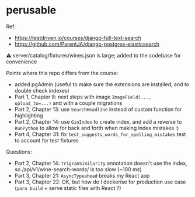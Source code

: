 # perusable

Ref:

- https://testdriven.io/courses/django-full-text-search
- https://github.com/ParentJA/django-postgres-elasticsearch

⚠️ server/catalog/fixtures/wines.json is large; added to the codebase for convenience

Points where this repo differs from the course:

- added pgAdmin (useful to make sure the extensions are installed, and to double check indexes)
- Part 1, Chapter 8: next steps with image `ImageField(..., upload_to=...)` and with a couple migrations
- Part 2, Chapter 13: use `SearchHeadline` instead of custom function for highlighting
- Part 2, Chapter 14: use `GinIndex` to create index, and add a reverse to `RunPython` to allow for back and forth when making index mistakes :)
- Part 4, Chapter 31: fix `test_suggests_words_for_spelling_mistakes` test to account for test fixtures

Questions:

- Part 2, Chapter 14: `TrigramSimilarity` annotation doesn't use the index, so /api/v1/wine-search-words/ is too slow (~100 ms)
- Part 3, Chapter 21: `AsyncTypeahead` breaks my React app
- Part 3, Chapter 22: OK, but how do I dockerise for production use case (`yarn build` + serve static files with React ?)
